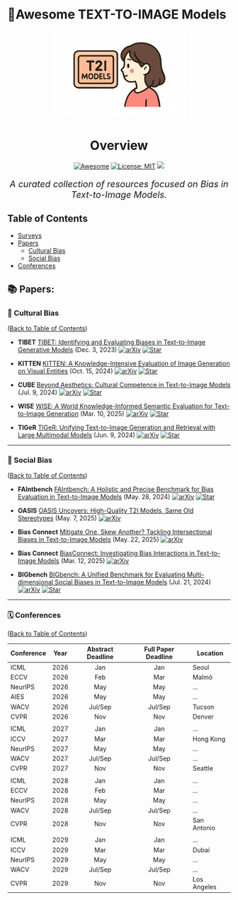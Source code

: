 # 🌟Awesome TEXT-TO-IMAGE Models
<div align="center">
  <img src="logo.png" alt="Logo" width="300">
  <h1 align="center">Overview</h1>
  
[![Awesome](https://awesome.re/badge.svg)](https://awesome.re)
[![License: MIT](https://img.shields.io/badge/License-MIT-green.svg)](https://opensource.org/licenses/MIT)
![](https://img.shields.io/github/last-commit/sophiaLichtenberg/Text-to-Image-Models)  

</div>


<div align="center">
  <p style="font-size:20px;"><em>A curated collection of resources focused on Bias in Text-to-Image Models.</em></p>
</div>


## Table of Contents
- [Surveys](#-surveys)
- [Papers](#-papers)
  - [Cultural Bias](#-cultural-bias)
  - [Social Bias](#-social-bias)
- [Conferences](#-Conferences)




<!--- 
## 📚 Surveys:
([Back to Table of Contents](#Table-of-Contents))
+ [A Survey on Sparse Autoencoders: Interpreting the Internal Mechanisms of Large Language Models](https://arxiv.org/abs/2503.05613) (Jun. 06, 2025)
  [![arXiv](https://img.shields.io/badge/arXiv-b31b1b.svg)](https://arxiv.org/pdf/2503.05613)
  
+ [A Survey on Mechanistic Interpretability for Multi-Modal Foundation Models](https://arxiv.org/abs/2502.17516) (Feb. 22, 2025)
  [![arXiv](https://img.shields.io/badge/arXiv-b31b1b.svg)](https://arxiv.org/abs/2502.17516)

+ [Open Problems in Mechanistic Interpretability](https://arxiv.org/abs/2501.16496) (Jan. 27, 2025)
  [![arXiv](https://img.shields.io/badge/arXiv-b31b1b.svg)](https://arxiv.org/abs/2501.16496)

+ [A Review of Multimodal Explainable Artificial Intelligence: Past, Present and Future](https://arxiv.org/abs/2412.14056) (Dec. 18, 2024)
  [![arXiv](https://img.shields.io/badge/arXiv-b31b1b.svg)](https://arxiv.org/abs/2412.14056)

+ [Explainable and Interpretable Multimodal Large Language Models: A Comprehensive Survey](https://arxiv.org/abs/2412.02104) (Dec. 3, 2024)
  [![arXiv](https://img.shields.io/badge/arXiv-b31b1b.svg)](https://arxiv.org/abs/2412.02104)


## 📚 Blog:
([Back to Table of Contents](#table-of-contents))
+ [Mechanistic Interpretability Meets Vision Language Models: Insights and Limitations](https://d2jud02ci9yv69.cloudfront.net/2025-04-28-vlm-understanding-29/blog/vlm-understanding/) (Apr. 28, 2025)

+ [Are SAE features from the Base Model still meaningful to LLaVA?](https://www.lesswrong.com/posts/8JTi7N3nQmjoRRuMD/are-sae-features-from-the-base-model-still-meaningful-to-1) (Dec. 6, 2024)

+ [Bridging the VLM and mech interp communities for multimodal interpretability](https://www.lesswrong.com/posts/aa5fzGr8JA3pqvhYC/bridging-the-vlm-and-mech-interp-communities-for-multimodal) (Oct. 28, 2024)

+ [Case Study: Interpreting, Manipulating, and Controlling CLIP With Sparse Autoencoders](https://www.lesswrong.com/posts/iYFuZo9BMvr6GgMs5/case-study-interpreting-manipulating-and-controlling-clip) (Aug. 2, 2025)

+ [Interpreting and Steering Features in Images](https://www.lesswrong.com/posts/Quqekpvx8BGMMcaem/interpreting-and-steering-features-in-images) (Apr. 28, 2025)

+ [Case Study: Interpreting, Manipulating, and Controlling CLIP With Sparse Autoencoders](https://www.lesswrong.com/posts/iYFuZo9BMvr6GgMs5/case-study-interpreting-manipulating-and-controlling-clip) (Apr. 28, 2025)

+ [Laying the Foundations for Vision and Multimodal Mechanistic Interpretability & Open Problems](https://www.lesswrong.com/posts/kobJymvvcvhbjWFKe/laying-the-foundations-for-vision-and-multimodal-mechanistic) (May. 14, 2024)

+ [Towards Multimodal Interpretability: Learning Sparse Interpretable Features in Vision Transformers](https://www.lesswrong.com/posts/bCtbuWraqYTDtuARg/towards-multimodal-interpretability-learning-sparse-2) (Apr. 30, 2024)

-->



## 📚 Papers:



### 📜 Cultural Bias
([Back to Table of Contents](#table-of-contents))


+ **TIBET** [TIBET: Identifying and Evaluating Biases in Text-to-Image Generative Models](https://arxiv.org/abs/2312.01261) (Dec. 3, 2023)
  [![arXiv](https://img.shields.io/badge/arXiv-b31b1b.svg)](https://arxiv.org/abs/2312.01261)
  [![Star](https://img.shields.io/github/stars/xmed-lab/TAM.svg?style=social&label=Star)](https://tibet-ai.github.io/)
  
+ **KITTEN** [KITTEN: A Knowledge-Intensive Evaluation of Image Generation on Visual Entities](https://arxiv.org/abs/2410.11824) (Oct. 15, 2024)
  [![arXiv](https://img.shields.io/badge/arXiv-b31b1b.svg)](https://arxiv.org/abs/2410.11824)
  [![Star](https://img.shields.io/github/stars/xmed-lab/TAM.svg?style=social&label=Star)](https://kitten-project.github.io/)

+ **CUBE** [Beyond Aesthetics: Cultural Competence in Text-to-Image Models](https://arxiv.org/abs/2407.06863) (Jul. 9, 2024)
  [![arXiv](https://img.shields.io/badge/arXiv-b31b1b.svg)](https://arxiv.org/abs/2407.06863)
  [![Star](https://img.shields.io/github/stars/xmed-lab/TAM.svg?style=social&label=Star)](https://github.com/google-deepmind/cube)

+ **WISE** [WISE: A World Knowledge-Informed Semantic Evaluation for Text-to-Image Generation](https://arxiv.org/abs/2503.07265) (Mar. 10, 2025)
  [![arXiv](https://img.shields.io/badge/arXiv-b31b1b.svg)](https://arxiv.org/abs/2503.07265)
  [![Star](https://img.shields.io/github/stars/xmed-lab/TAM.svg?style=social&label=Star)](https://github.com/PKU-YuanGroup/WISE)
  
+ **TIGeR** [TIGeR: Unifying Text-to-Image Generation and Retrieval with Large Multimodal Models](https://arxiv.org/abs/2406.05814) (Jun. 9, 2024)
  [![arXiv](https://img.shields.io/badge/arXiv-b31b1b.svg)](https://arxiv.org/abs/2406.05814)
  [![Star](https://img.shields.io/github/stars/xmed-lab/TAM.svg?style=social&label=Star)](https://tiger-t2i.github.io/)
  
-------------------------------------------------------------------------------------------------------------------------------------------------------------------------

### 📜 Social Bias
([Back to Table of Contents](#table-of-contents))


+ **FAIntbench** [FAIntbench: A Holistic and Precise Benchmark for Bias Evaluation in Text-to-Image Models](https://arxiv.org/abs/2405.17814) (May. 28, 2024)
  [![arXiv](https://img.shields.io/badge/arXiv-b31b1b.svg)](https://arxiv.org/abs/2405.17814)
  [![Star](https://img.shields.io/github/stars/Astarojth/FAIntbench-v1.svg?style=social&label=Star)](https://github.com/Astarojth/FAIntbench-v1)

+ **OASIS** [OASIS Uncovers: High-Quality T2I Models, Same Old Stereotypes](https://arxiv.org/abs/2501.00962) (May. 7, 2025)
  [![arXiv](https://img.shields.io/badge/arXiv-b31b1b.svg)](https://arxiv.org/abs/2501.00962)

+ **Bias Connect** [Mitigate One, Skew Another? Tackling Intersectional Biases in Text-to-Image Models](https://arxiv.org/abs/2505.17280) (May. 22, 2025)
  [![arXiv](https://img.shields.io/badge/arXiv-b31b1b.svg)](https://arxiv.org/abs/2505.17280)


+ **Bias Connect** [BiasConnect: Investigating Bias Interactions in Text-to-Image Models](https://arxiv.org/abs/2503.09763) (Mar. 12, 2025)
  [![arXiv](https://img.shields.io/badge/arXiv-b31b1b.svg)](https://arxiv.org/abs/2503.09763)


  
+ **BIGbench** [BIGbench: A Unified Benchmark for Evaluating Multi-dimensional Social Biases in Text-to-Image Models](https://arxiv.org/abs/2407.15240) (Jul. 21, 2024)
  [![arXiv](https://img.shields.io/badge/arXiv-b31b1b.svg)](https://arxiv.org/abs/2407.15240)
  [![Star](https://img.shields.io/github/stars/BIGbench2024/BIGbench2024.svg?style=social&label=Star)](https://github.com/BIGbench2024/BIGbench2024)

-------------------------------------------------------------------------------------------------------------------------------------------------------------------------



### 🗓️ Conferences 
([Back to Table of Contents](#table-of-contents))

| Conference | Year | Abstract Deadline | Full Paper Deadline | Location      |
|------------|:----:|:----------------:|:-----------------:|---------------|
| ICML       | 2026 | Jan              | Jan               | Seoul         |
| ECCV       | 2026 | Feb              | Mar               | Malmö         |
| NeurIPS    | 2026 | May              | May               | ...           |
| AIES       | 2026 | May              | May               | ...           |
| WACV       | 2026 | Jul/Sep          | Jul/Sep           | Tucson        |
| CVPR       | 2026 | Nov              | Nov               | Denver        |
|            |      |                  |                   |               | 
| ICML       | 2027 | Jan              | Jan               | ...           |
| ICCV       | 2027 | Mar              | Mar               | Hong Kong     |
| NeurIPS    | 2027 | May              | May               | ...           |
| WACV       | 2027 | Jul/Sep          | Jul/Sep           | ...           |
| CVPR       | 2027 | Nov              | Nov               | Seattle       |
|            |      |                  |                   |               | 
| ICML       | 2028 | Jan              | Jan               | ...           |
| ECCV       | 2028 | Feb              | Mar               | ...           |
| NeurIPS    | 2028 | May              | May               | ...           |
| WACV       | 2028 | Jul/Sep          | Jul/Sep           | ...           |
| CVPR       | 2028 | Nov              | Nov               | San Antonio   |
|            |      |                  |                   |               | 
| ICML       | 2029 | Jan              | Jan               | ...           |
| ICCV       | 2029 | Mar              | Mar               | Dubai         |
| NeurIPS    | 2029 | May              | May               | ...           |
| WACV       | 2029 | Jul/Sep          | Jul/Sep           | ...           |
| CVPR       | 2029 | Nov              | Nov               | Los Angeles   |










<!--- ### 📜 Input-level Attribution
([Back to Table of Contents](#table-of-contents))
+ **Token Activation Map for VLLM** [Token Activation Map to Visually Explain Multimodal LLMs](https://arxiv.org/abs/2411.16198) (Apr. 4, 2025)
  [![arXiv](https://img.shields.io/badge/arXiv-b31b1b.svg)](https://arxiv.org/abs/2506.23270)
  [![Star](https://img.shields.io/github/stars/xmed-lab/TAM.svg?style=social&label=Star)](https://github.com/xmed-lab/TAM)
-------------------------------------------------------------------------------------------------------------------------------------------------------------------------

### 📜 Sparse Autoencoder
([Back to Table of Contents](#table-of-contents))

+ **DiffLens: Dissecting and Mitigating Diffusion Bias** [Dissecting and Mitigating Diffusion Bias via Mechanistic Interpretability](https://arxiv.org/abs/2503.20483) (Mar. 26, 2025)
  [![arXiv](https://img.shields.io/badge/arXiv-b31b1b.svg)](https://arxiv.org/abs/2503.20483)
  [![Star](https://img.shields.io/github/stars/foundation-model-research/DiffLens.svg?style=social&label=Star)](https://github.com/foundation-model-research/DiffLens)

-------------------------------------------------------------------------------------------------------------------------------------------------------------------------
### 📜 Beyond or Logit Lens
([Back to Table of Contents](#table-of-contents))

+ **Diffusion Steering Lens Decoding ViTs** [Decoding Vision Transformers: the Diffusion Steering Lens](https://arxiv.org/abs/2504.13763) (Apr. 23, 2025)
  [![arXiv](https://img.shields.io/badge/arXiv-b31b1b.svg)](https://arxiv.org/abs/2504.13763)
  [![Star](https://img.shields.io/github/stars/rtakatsky/DSLens.svg?style=social&label=Star)](https://github.com/rtakatsky/DSLens)

+ **Diffusion Lens** [Diffusion Lens: Interpreting Text Encoders in Text-to-Image Pipelines](https://arxiv.org/abs/2403.05846) (Oct. 21, 2024)
  [![arXiv](https://img.shields.io/badge/arXiv-b31b1b.svg)](https://arxiv.org/abs/2403.05846)
  [![Star](https://img.shields.io/github/stars/tokeron/DiffusionLens.svg?style=social&label=Star)](https://github.com/tokeron/DiffusionLens)

-------------------------------------------------------------------------------------------------------------------------------------------------------------------------
### 📜 Steering 
([Back to Table of Contents](#table-of-contents))
+ **Diffusion Steering Lens Decoding ViTs** [Decoding Vision Transformers: the Diffusion Steering Lens](https://arxiv.org/abs/2504.13763) (Apr. 23, 2025)
  [![arXiv](https://img.shields.io/badge/arXiv-b31b1b.svg)](https://arxiv.org/abs/2504.13763)
  [![Star](https://img.shields.io/github/stars/rtakatsky/DSLens.svg?style=social&label=Star)](https://github.com/rtakatsky/DSLens)

+ **DiffLens: Dissecting and Mitigating Diffusion Bias** [Dissecting and Mitigating Diffusion Bias via Mechanistic Interpretability](https://arxiv.org/abs/2503.20483) (Mar. 26, 2025)
  [![arXiv](https://img.shields.io/badge/arXiv-b31b1b.svg)](https://arxiv.org/abs/2503.20483)
  [![Star](https://img.shields.io/github/stars/foundation-model-research/DiffLens.svg?style=social&label=Star)](https://github.com/foundation-model-research/DiffLens)
  
+ **Concept Sliders** [Concept Sliders: LoRA Adaptors for Precise Control in Diffusion Models](https://link.springer.com/chapter/10.1007/978-3-031-73661-2_10) (Nov. 10, 2024)
  [![arXiv](https://img.shields.io/badge/arXiv-b31b1b.svg)](https://link.springer.com/chapter/10.1007/978-3-031-73661-2_10)
  [![Star](https://img.shields.io/github/stars/CompVis/attribute-conl.svg?style=social&label=Star)](https://sliders.baulab.info/)

## 📚 Tool
([Back to Table of Contents](#table-of-contents))

+ **Prisma** [Prisma : An Open Source Toolkit for Mechanistic Interpretability in Vision and Video](https://arxiv.org/abs/2504.19475) (Apr. 28, 2025)
  [![arXiv](https://img.shields.io/badge/arXiv-b31b1b.svg)](https://arxiv.org/abs/2504.19475)
  [![Star](https://img.shields.io/github/stars/Prisma-Multimodal/ViT-Prisma.svg?style=social&label=Star)](https://github.com/Prisma-Multimodal/ViT-Prisma)

+ **LLaVA-Intrepret** [Towards Interpreting Visual Information Processing in Vision-Language Models](https://arxiv.org/abs/2410.07149) (Oct. 09, 2024)
  [![arXiv](https://img.shields.io/badge/arXiv-b31b1b.svg)](https://arxiv.org/abs/2410.07149)
  [![Star](https://img.shields.io/github/stars/clemneo/llava-interp.svg?style=social&label=Star)](https://github.com/clemneo/llava-interp)

+ **LVLM-Intrepret** [LVLM-Intrepret: An Interpretability Tool for Large Vision-Language Models](https://arxiv.org/abs/2404.03118) (June. 24, 2024)
  [![arXiv](https://img.shields.io/badge/arXiv-b31b1b.svg)](https://arxiv.org/abs/2404.03118)
  [![Star](https://img.shields.io/github/stars/IntelLabs/lvlm-interpret.svg?style=social&label=Star)](https://github.com/IntelLabs/lvlm-interpret)

+ **ViT Prisma** [ViT Prisma: A Mechanistic Interpretability Library for Vision Transformers](https://github.com/soniajoseph/vit-prisma) (2023)
  [![Star](https://img.shields.io/github/stars/soniajoseph/vit-prisma.svg?style=social&label=Star)](https://github.com/soniajoseph/vit-prisma)

+ **Causal Tracing Tool 4 BLIP** [Towards Vision-Language Mechanistic Interpretability: A Causal Tracing Tool for BLIP](https://arxiv.org/abs/2308.14179) (Aug. 27, 2023)
  [![arXiv](https://img.shields.io/badge/arXiv-b31b1b.svg)](https://arxiv.org/abs/2308.14179)
  [![Star](https://img.shields.io/github/stars/vedantpalit/Towards-Vision-Language-Mechanistic-Interpretability.svg?style=social&label=Star)](https://github.com/vedantpalit/Towards-Vision-Language-Mechanistic-Interpretability)



-->
